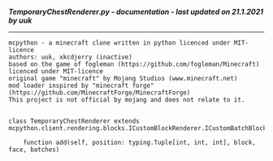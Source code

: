 ***TemporaryChestRenderer.py - documentation - last updated on 21.1.2021 by uuk***
___

    mcpython - a minecraft clone written in python licenced under MIT-licence
    authors: uuk, xkcdjerry (inactive)
    based on the game of fogleman (https://github.com/fogleman/Minecraft) licenced under MIT-licence
    original game "minecraft" by Mojang Studios (www.minecraft.net)
    mod loader inspired by "minecraft forge" (https://github.com/MinecraftForge/MinecraftForge)
    This project is not official by mojang and does not relate to it.


    class TemporaryChestRenderer extends  mcpython.client.rendering.blocks.ICustomBlockRenderer.ICustomBatchBlockRenderer 

        function add(self, position: typing.Tuple[int, int, int], block, face, batches)